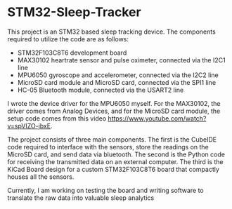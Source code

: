# STM32-Sleep-Tracker
This project is an STM32 based sleep tracking device. The components required to utilize the code are as follows:

- STM32F103C8T6 development board 
- MAX30102 heartrate sensor and pulse oximeter, connected via the I2C1 line
- MPU6050 gyroscope and accelerometer, connected via the I2C2 line
- MicroSD card module and MicroSD card, connected via the SPI1 line
- HC-05 Bluetooth module, connected via the USART2 line

I wrote the device driver for the MPU6050 myself. For the MAX30102, the driver comes from Analog Devices, and for the MicroSD card module, the setup code comes from this video https://www.youtube.com/watch?v=spVIZO-jbxE. 

The project consists of three main components. The first is the CubeIDE code required to interface with the sensors, store the readings on the MicroSD card, and send data via bluetooth. The second is the Python code for receiving the transmitted data on an external computer. The third is the KiCad Board design for a custom STM32F103C8T6 board that compactly houses all the sensors.

Currently, I am working on testing the board and writing software to translate the raw data into valuable sleep analytics
